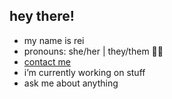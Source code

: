 ## hey there!

- my name is rei
- pronouns: she/her | they/them 🏳️‍⚧️
- [contact me](https://reiii.xyz/contact)
- i’m currently working on stuff
- ask me about anything
